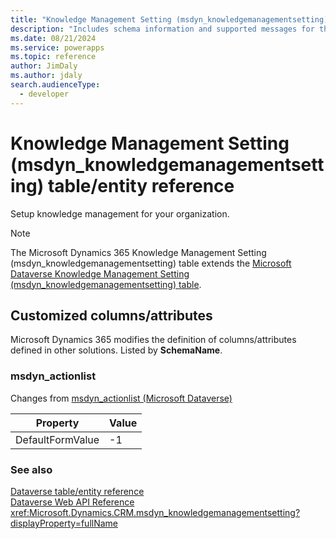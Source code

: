 ```yaml
---
title: "Knowledge Management Setting (msdyn_knowledgemanagementsetting) table/entity reference (Microsoft Dynamics 365)"
description: "Includes schema information and supported messages for the Knowledge Management Setting (msdyn_knowledgemanagementsetting) table/entity with Microsoft Dynamics 365."
ms.date: 08/21/2024
ms.service: powerapps
ms.topic: reference
author: JimDaly
ms.author: jdaly
search.audienceType: 
  - developer
---
```


# Knowledge Management Setting (msdyn_knowledgemanagementsetting) table/entity reference

Setup knowledge management for your organization.

> [!NOTE]
> The Microsoft Dynamics 365 Knowledge Management Setting (msdyn_knowledgemanagementsetting) table extends the [Microsoft Dataverse Knowledge Management Setting (msdyn_knowledgemanagementsetting) table](/power-apps/developer/data-platform/reference/entities/msdyn_knowledgemanagementsetting).



## Customized columns/attributes

Microsoft Dynamics 365 modifies the definition of columns/attributes defined in other solutions. Listed by **SchemaName**.

### <a name="BKMK_msdyn_actionlist"></a> msdyn_actionlist

Changes from [msdyn_actionlist (Microsoft Dataverse)](/power-apps/developer/data-platform/reference/entities/msdyn_knowledgemanagementsetting#BKMK_msdyn_actionlist)

|Property|Value|
|---|---|
|DefaultFormValue|-1|




### See also

[Dataverse table/entity reference](../about-entity-reference.md)  
[Dataverse Web API Reference](/power-apps/developer/data-platform/webapi/reference/about)   
<xref:Microsoft.Dynamics.CRM.msdyn_knowledgemanagementsetting?displayProperty=fullName>
